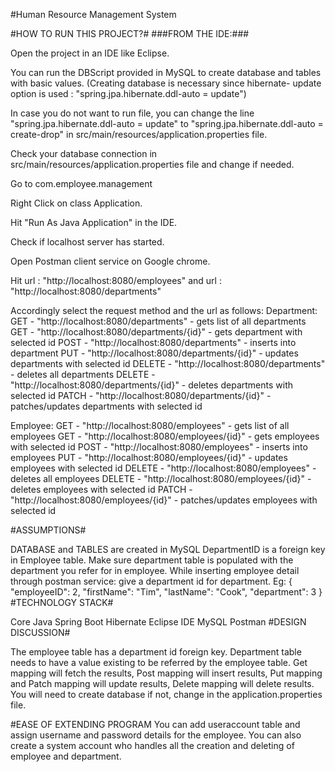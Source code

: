  
#Human Resource Management System

#HOW TO RUN THIS PROJECT?# ###FROM THE IDE:###

Open the project in an IDE like Eclipse.

You can run the DBScript provided in MySQL to create database and tables with basic values. (Creating database is necessary since hibernate- update option is used : "spring.jpa.hibernate.ddl-auto = update")

In case you do not want to run file, you can change the line "spring.jpa.hibernate.ddl-auto = update" to "spring.jpa.hibernate.ddl-auto = create-drop" in src/main/resources/application.properties file.

Check your database connection in src/main/resources/application.properties file and change if needed.

Go to com.employee.management

Right Click on class Application.

Hit "Run As Java Application" in the IDE.

Check if localhost server has started.

Open Postman client service on Google chrome.

Hit url : "http://localhost:8080/employees" and url : "http://localhost:8080/departments"

Accordingly select the request method and the url as follows: Department: GET - "http://localhost:8080/departments" - gets list of all departments GET - "http://localhost:8080/departments/{id}" - gets department with selected id POST - "http://localhost:8080/departments" - inserts into department PUT - "http://localhost:8080/departments/{id}" - updates departments with selected id DELETE - "http://localhost:8080/departments" - deletes all departments DELETE - "http://localhost:8080/departments/{id}" - deletes departments with selected id PATCH - "http://localhost:8080/departments/{id}" - patches/updates departments with selected id

Employee: GET - "http://localhost:8080/employees" - gets list of all employees GET - "http://localhost:8080/employees/{id}" - gets employees with selected id POST - "http://localhost:8080/employees" - inserts into employees PUT - "http://localhost:8080/employees/{id}" - updates employees with selected id DELETE - "http://localhost:8080/employees" - deletes all employees DELETE - "http://localhost:8080/employees/{id}" - deletes employees with selected id PATCH - "http://localhost:8080/employees/{id}" - patches/updates employees with selected id

#ASSUMPTIONS#

DATABASE and TABLES are created in MySQL
DepartmentID is a foreign key in Employee table.
Make sure department table is populated with the department you refer for in employee.
While inserting employee detail through postman service: give a department id for department. Eg: { "employeeID": 2, "firstName": "Tim", "lastName": "Cook", "department": 3 }
#TECHNOLOGY STACK#

Core Java
Spring Boot
Hibernate
Eclipse IDE
MySQL 
Postman
#DESIGN DISCUSSION#

The employee table has a department id foreign key.
Department table needs to have a value existing to be referred by the employee table.
Get mapping will fetch the results, Post mapping will insert results, Put mapping and Patch mapping will update results, Delete mapping will delete results.
You will need to create database if not, change in the application.properties file.



#EASE OF EXTENDING PROGRAM
You can add useraccount table and assign username and password details for the employee.
You can also create a system account who handles all the creation and deleting of employee and department.
